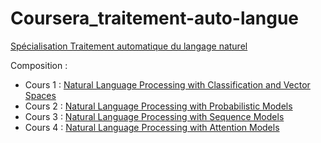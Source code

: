 # Coursera_traitement-auto-langue
[Spécialisation Traitement automatique du langage naturel](www.coursera.org/specializations/natural-language-processing)

Composition :
- Cours 1 : [Natural Language Processing with Classification and Vector Spaces](https://www.coursera.org/learn/classification-vector-spaces-in-nlp)
- Cours 2 : [Natural Language Processing with Probabilistic Models](https://www.coursera.org/learn/probabilistic-models-in-nlp)  
- Cours 3 : [Natural Language Processing with Sequence Models](https://www.coursera.org/learn/sequence-models-in-nlp)  
- Cours 4 : [Natural Language Processing with Attention Models](https://www.coursera.org/learn/attention-models-in-nlp)  
